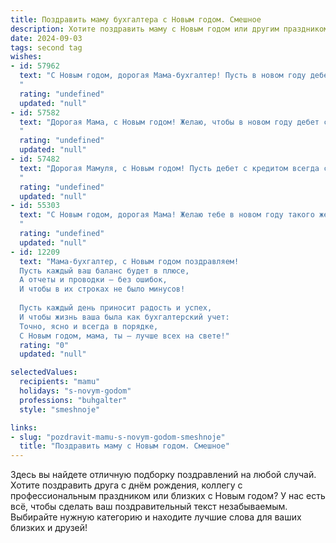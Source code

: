 ```yaml
---
title: Поздравить маму бухгалтера с Новым годом. Смешное
description: Хотите поздравить маму с Новым годом или другим праздником? Наш ИИ создаст незабываемое поздравление, а вы обязательно выделитесь среди других.  
date: 2024-09-03
tags: second tag
wishes:
- id: 57962
  text: "С Новым годом, дорогая Мама-бухгалтер! Пусть в новом году дебет с кредитом всегда сходятся, а зарплата растет, как снежный ком! 😉🎄🎉
  "
  rating: "undefined"
  updated: "null"
- id: 57582
  text: "Дорогая Мама, с Новым годом! Желаю, чтобы в новом году дебет с кредитом всегда сходился, а баланс был только положительным! Пусть в твоей жизни будет больше радостных цифр, а не нулей в отчетности! 🎉🥂
  "
  rating: "undefined"
  updated: "null"
- id: 57482
  text: "Дорогая Мамуля, с Новым годом! Пусть дебет с кредитом всегда сходятся, а баланс радует только положительными цифрами! :) Желаю тебе в новом году  огромного потока вдохновения, чтобы ты творила финансовые чудеса! 🥂
  "
  rating: "undefined"
  updated: "null"
- id: 55303
  text: "С Новым годом, дорогая Мама! Желаю тебе в новом году такого же стабильного дохода, как твой баланс, и такого же позитивного настроения, как у твоих клиентов после налоговой отчетности! 😄
  "
  rating: "undefined"
  updated: "null"
- id: 12209
  text: "Мама-бухгалтер, с Новым годом поздравляем!
  Пусть каждый ваш баланс будет в плюсе,
  А отчеты и проводки – без ошибок,
  И чтобы в их строках не было минусов!
  
  Пусть каждый день приносит радость и успех,
  И чтобы жизнь ваша была как бухгалтерский учет:
  Точно, ясно и всегда в порядке,
  С Новым годом, мама, ты – лучше всех на свете!"
  rating: "0"
  updated: "null"

selectedValues:
  recipients: "mamu"
  holidays: "s-novym-godom"
  professions: "buhgalter"
  style: "smeshnoje"

links:
- slug: "pozdravit-mamu-s-novym-godom-smeshnoje"
  title: "Поздравить маму с Новым годом. Смешное"
---
```


Здесь вы найдете отличную подборку поздравлений на любой случай. 
Хотите поздравить друга с днём рождения, коллегу с профессиональным праздником или близких с Новым годом? У нас есть всё, чтобы сделать ваш поздравительный текст незабываемым. Выбирайте нужную категорию и находите лучшие слова для ваших близких и друзей!
